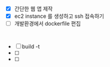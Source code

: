 
- [x] 간단한 웹 앱 제작 
- [x] ec2 instance 를 생성하고 ssh 접속하기 
- [ ] 개발환경에서 dockerfile 편집
```


```
- [ ] build -t
- [ ] 
- [ ] 


